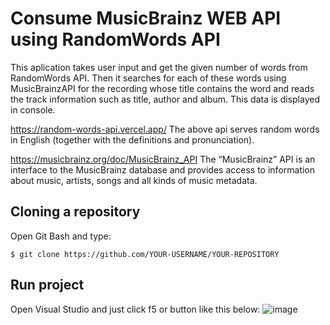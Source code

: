 
Consume MusicBrainz WEB API using RandomWords API
==============================

This aplication takes user input and get the given number of words from RandomWords API. Then it searches for each of these words using MusicBrainzAPI for the recording whose title contains the word and reads the track information such as title, author and album. This data is displayed in console.

https://random-words-api.vercel.app/
The above api serves random words in English (together with the definitions and pronunciation).

https://musicbrainz.org/doc/MusicBrainz_API
The “MusicBrainz” API is an interface to the MusicBrainz database and provides access to
information about music, artists, songs and all kinds of music metadata.


## Cloning a repository

Open Git Bash and type:

```
$ git clone https://github.com/YOUR-USERNAME/YOUR-REPOSITORY
```


## Run project

Open Visual Studio and just click f5 or button like this below:
![image](https://user-images.githubusercontent.com/60402277/173238872-2f2c22f1-0b52-4949-9327-1a107d8b879c.png)


